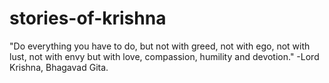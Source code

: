 # stories-of-krishna
 "Do everything you have to do, but not with greed, not with ego, not with lust, not with envy but with love, compassion, humility and devotion." -Lord Krishna, Bhagavad Gita.
